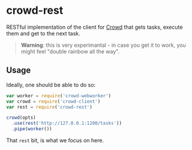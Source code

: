 # crowd-rest

RESTful implementation of the client for [Crowd](https://github.com/nicola/crowd) that gets tasks, execute them and get to the next task.

> **Warning**: this is very experimantal - in case you get it to work, you might feel "double rainbow all the way".

## Usage

Ideally, one should be able to do so:

```javascript
var worker = require('crowd-webworker')
var crowd = require('crowd-client')
var rest = require('crowd-rest')

crowd(opts)
  .use(rest('http://127.0.0.1:1200/tasks'))
  .pipe(worker())
```

That `rest` bit, is what we focus on here.